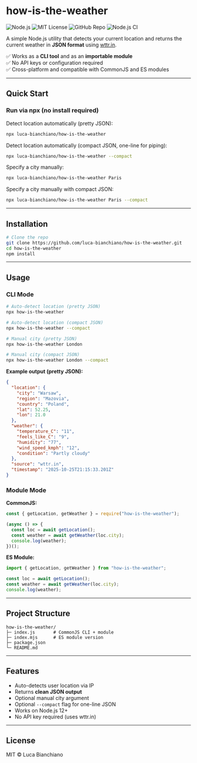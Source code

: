# how-is-the-weather

![Node.js](https://img.shields.io/badge/node-%3E%3D12-green)
![MIT License](https://img.shields.io/badge/license-MIT-blue)
![GitHub Repo](https://img.shields.io/badge/github-luca--bianchiano%2Fhow--is--the--weather-lightgrey)
![Node.js CI](https://github.com/luca-bianchiano/how-is-the-weather/actions/workflows/test.yml/badge.svg)

A simple Node.js utility that detects your current location and returns the current weather in **JSON format** using [wttr.in](https://wttr.in).  

✅ Works as a **CLI tool** and as an **importable module**  
✅ No API keys or configuration required  
✅ Cross-platform and compatible with CommonJS and ES modules  

---

## Quick Start

### Run via npx (no install required)

Detect location automatically (pretty JSON):

```bash
npx luca-bianchiano/how-is-the-weather
```

Detect location automatically (compact JSON, one-line for piping):

```bash
npx luca-bianchiano/how-is-the-weather --compact
```

Specify a city manually:

```bash
npx luca-bianchiano/how-is-the-weather Paris
```

Specify a city manually with compact JSON:

```bash
npx luca-bianchiano/how-is-the-weather Paris --compact
```

---

## Installation

```bash
# Clone the repo
git clone https://github.com/luca-bianchiano/how-is-the-weather.git
cd how-is-the-weather
npm install
```

---

## Usage

### CLI Mode

```bash
# Auto-detect location (pretty JSON)
npx how-is-the-weather

# Auto-detect location (compact JSON)
npx how-is-the-weather --compact

# Manual city (pretty JSON)
npx how-is-the-weather London

# Manual city (compact JSON)
npx how-is-the-weather London --compact
```

**Example output (pretty JSON):**

```json
{
  "location": {
    "city": "Warsaw",
    "region": "Mazovia",
    "country": "Poland",
    "lat": 52.25,
    "lon": 21.0
  },
  "weather": {
    "temperature_C": "11",
    "feels_like_C": "9",
    "humidity": "77",
    "wind_speed_kmph": "12",
    "condition": "Partly cloudy"
  },
  "source": "wttr.in",
  "timestamp": "2025-10-25T21:15:33.201Z"
}
```

### Module Mode

**CommonJS:**

```js
const { getLocation, getWeather } = require("how-is-the-weather");

(async () => {
  const loc = await getLocation();
  const weather = await getWeather(loc.city);
  console.log(weather);
})();
```

**ES Module:**

```js
import { getLocation, getWeather } from "how-is-the-weather";

const loc = await getLocation();
const weather = await getWeather(loc.city);
console.log(weather);
```

---

## Project Structure

```
how-is-the-weather/
├─ index.js       # CommonJS CLI + module
├─ index.mjs      # ES module version
├─ package.json
└─ README.md
```

---

## Features

- Auto-detects user location via IP  
- Returns **clean JSON output**  
- Optional manual city argument  
- Optional `--compact` flag for one-line JSON  
- Works on Node.js 12+  
- No API key required (uses wttr.in)  

---

## License

MIT © Luca Bianchiano
